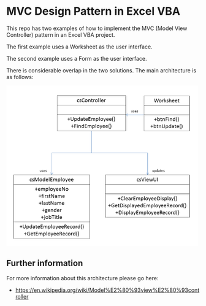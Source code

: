 # MVC Design Pattern in Excel VBA

This repo has two examples of how to implement the MVC (Model View Controller) pattern in an Excel VBA project.

The first example uses a Worksheet as the user interface.

The second example uses a Form as the user interface.

There is considerable overlap in the two solutions. The main architecture is as follows:

<img src=screenshots/MVCDiagram.png width=500>


## Further information

For more information about this architecture please go here:
- https://en.wikipedia.org/wiki/Model%E2%80%93view%E2%80%93controller

